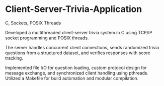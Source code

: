 # Client-Server-Trivia-Application

C, Sockets, POSIX Threads

Developed a multithreaded client-server trivia system in C using TCP/IP socket programming and POSIX threads. 

The server handles concurrent client connections, sends randomized trivia questions from a structured dataset, and verifies responses with score tracking. 

Implemented file I/O for question loading, custom protocol design for message exchange, and synchronized client handling using pthreads. Utilized a Makefile for build automation and modular compilation.
